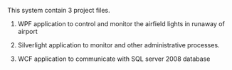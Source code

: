 This system contain 3 project files.
1. WPF application to control and monitor the airfield lights in runaway of airport

2. Silverlight application to monitor and other administrative processes.

3. WCF application to communicate with SQL server 2008 database
